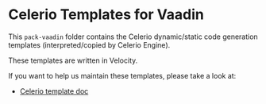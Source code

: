 # Celerio Templates for Vaadin

This `pack-vaadin` folder contains the Celerio dynamic/static code generation templates (interpreted/copied by Celerio Engine). 

These templates are written in Velocity.

If you want to help us maintain these templates, please take a look at:

* [Celerio template doc](http://www.jaxio.com/documentation/celerio/templates.html)
